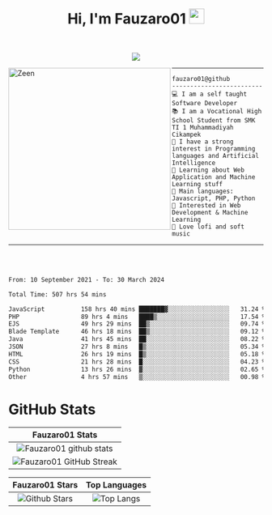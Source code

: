 <h1 align="center">
Hi, I'm Fauzaro01
  <img src="https://media.giphy.com/media/hvRJCLFzcasrR4ia7z/giphy.gif" width="30"></h1>
<br/>

<p align="center">
  <a href="https://github.com/DenverCoder1/readme-typing-svg">
    <img src="https://readme-typing-svg.herokuapp.com?lines=Chill%20and%20Coding;Full+Stack+Web+Developer;Student;Software%20Develover;Always%20learning%20new%20things&center=true&width=380&height=45"></a>
</p>

<img align="left" src="https://media.tenor.com/LNrMsLTFICEAAAAi/elysia.gif" alt="Zeen" width="320" height="320" />
<hr>

```
fauzaro01@github
-------------------------
💻 I am a self taught Software Developer
📚 I am a Vocational High School Student from SMK TI 1 Muhammadiyah Cikampek
📝 I have a strong interest in Programming languages and Artificial Intelligence
🌱 Learning about Web Application and Machine Learning stuff
🌟 Main languages: Javascript, PHP, Python
🚩 Interested in Web Development & Machine Learning
🎵 Love lofi and soft music 
```

<hr>
<br>
<br>
<div align="left">
<!--START_SECTION:waka-->

```txt
From: 10 September 2021 - To: 30 March 2024

Total Time: 507 hrs 54 mins

JavaScript          158 hrs 40 mins ███████▓░░░░░░░░░░░░░░░░░   31.24 %
PHP                 89 hrs 4 mins   ████▒░░░░░░░░░░░░░░░░░░░░   17.54 %
EJS                 49 hrs 29 mins  ██▒░░░░░░░░░░░░░░░░░░░░░░   09.74 %
Blade Template      46 hrs 18 mins  ██▒░░░░░░░░░░░░░░░░░░░░░░   09.12 %
Java                41 hrs 45 mins  ██░░░░░░░░░░░░░░░░░░░░░░░   08.22 %
JSON                27 hrs 8 mins   █▒░░░░░░░░░░░░░░░░░░░░░░░   05.34 %
HTML                26 hrs 19 mins  █▒░░░░░░░░░░░░░░░░░░░░░░░   05.18 %
CSS                 21 hrs 28 mins  █░░░░░░░░░░░░░░░░░░░░░░░░   04.23 %
Python              13 hrs 26 mins  ▓░░░░░░░░░░░░░░░░░░░░░░░░   02.65 %
Other               4 hrs 57 mins   ▒░░░░░░░░░░░░░░░░░░░░░░░░   00.98 %
```

<!--END_SECTION:waka-->
</div>

# GitHub Stats

|                                                            Fauzaro01 Stats                                                            |
| :--------------------------------------------------------------------------------------------------------------------------------------------: |
|        ![Fauzaro01 github stats](https://github-readme-stats.vercel.app/api?username=Fauzaro01&show_icons=true&theme=algolia)        |
|              ![Fauzaro01 GitHub Streak](https://github-readme-streak-stats.herokuapp.com/?user=Fauzaro01&theme=algolia)              |

|                                                                                              Fauzaro01 Stars                                                                                              |                                                           Top Languages                                                           |
| :----------------------------------------------------------------------------------------------------------------------------------------------------------------------------------------------------------------: | :-------------------------------------------------------------------------------------------------------------------------------: |
| ![Github Stars](https://github-readme-stats.vercel.app/api?username=Fauzaro01&show_icons=true&locale=en&count_private=true&hide_rank=true&custom_title=My%20GitHub%20Stats&disable_animations=true&theme=algolia) | ![Top Langs](https://github-readme-stats.vercel.app/api/top-langs/?username=Fauzaro01&langs_count=8&theme=algolia&layout=compact) |

